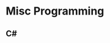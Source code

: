 # Misc Programming
## C#
<!--
Notepad is not an IDE. Don't call CSC with VBScript. Just download Visual Studio Community already. You're better than this!
### To-do
Reinvent the ~~wheel~~ build process. Compile C# with C# instead.
-->
